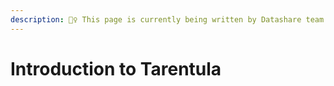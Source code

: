 ```yaml
---
description: 👷‍♀️ This page is currently being written by Datashare team.
---
```


# Introduction to Tarentula

